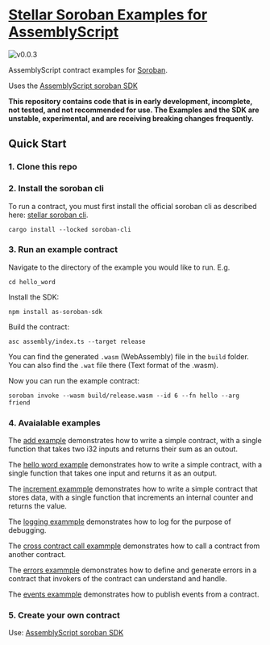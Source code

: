 # [Stellar Soroban Examples for AssemblyScript](https://github.com/Soneso/as-soroban-examples)

![v0.0.3](https://img.shields.io/badge/v0.0.3-yellow.svg)

AssemblyScript contract examples for [Soroban](https://soroban.stellar.org).

Uses the [AssemblyScript soroban SDK](https://github.com/Soneso/as-soroban-sdk)

**This repository contains code that is in early development, incomplete, not tested, and not recommended for use. The Examples and the SDK are unstable, experimental, and are receiving breaking changes frequently.**

## Quick Start

### 1. Clone this repo
### 2. Install the soroban cli

To run a contract, you must first install the official soroban cli as described here: [stellar soroban cli](https://github.com/stellar/soroban-cli).

```shell
cargo install --locked soroban-cli
```

### 3. Run an example contract

Navigate to the directory of the example you would like to run. E.g.

```shell
cd hello_word
```

Install the SDK:

```shell
npm install as-soroban-sdk

```

Build the contract:
```shell
asc assembly/index.ts --target release
```

You can find the generated ```.wasm``` (WebAssembly) file in the ```build``` folder. You can also find the ```.wat``` file there (Text format of the .wasm).

Now you can run the example contract:

```shell
soroban invoke --wasm build/release.wasm --id 6 --fn hello --arg friend
```

### 4. Avaialable examples

The [add example](https://github.com/Soneso/as-soroban-examples/tree/main/add) demonstrates how to write a simple contract, with a single function that takes two i32 inputs and returns their sum as an outout.

The [hello word example](https://github.com/Soneso/as-soroban-examples/tree/main/hello_word) demonstrates how to write a simple contract, with a single function that takes one input and returns it as an output.

The [increment exammple](https://github.com/Soneso/as-soroban-examples/tree/main/increment) demonstrates how to write a simple contract that stores data, with a single function that increments an internal counter and returns the value.

The [logging exammple](https://github.com/Soneso/as-soroban-examples/tree/main/logging) demonstrates how to log for the purpose of debugging.

The [cross contract call exammple](https://github.com/Soneso/as-soroban-examples/tree/main/cross_contract) demonstrates how to call a contract from another contract.

The [errors exammple](https://github.com/Soneso/as-soroban-examples/tree/main/errors) demonstrates how to define and generate errors in a contract that invokers of the contract can understand and handle.

The [events exammple](https://github.com/Soneso/as-soroban-examples/tree/main/contract_events) demonstrates how to publish events from a contract.

### 5. Create your own contract

Use: [AssemblyScript soroban SDK](https://github.com/Soneso/as-soroban-sdk)
